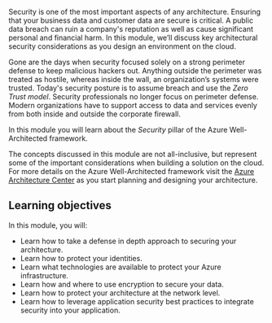 Security is one of the most important aspects of any architecture. Ensuring that your business data and customer data are secure is critical. A public data breach can ruin a company's reputation as well as cause significant personal and financial harm. In this module, we’ll discuss key architectural security considerations as you design an environment on the cloud.

Gone are the days when security focused solely on a strong perimeter defense to keep malicious hackers out. Anything outside the perimeter was treated as hostile, whereas inside the wall, an organization’s systems were trusted. Today's security posture is to assume breach and use the _Zero Trust model_. Security professionals no longer focus on perimeter defense. Modern organizations have to support access to data and services evenly from both inside and outside the corporate firewall. 

In this module you will learn about the *Security* pillar of the Azure Well-Architected framework.

The concepts discussed in this module are not all-inclusive, but represent some of the important considerations when building a solution on the cloud. For more details on the Azure Well-Architected framework visit the [Azure Architecture Center](https://docs.microsoft.com/azure/architecture/framework?azure-portal=true) as you start planning and designing your architecture.

## Learning objectives

In this module, you will:

- Learn how to take a defense in depth approach to securing your architecture.
- Learn how to protect your identities.
- Learn what technologies are available to protect your Azure infrastructure.
- Learn how and where to use encryption to secure your data.
- Learn how to protect your architecture at the network level.
- Learn how to leverage application security best practices to integrate security into your application.
